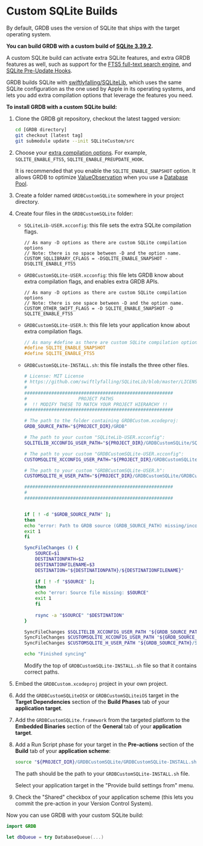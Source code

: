 Custom SQLite Builds
====================

By default, GRDB uses the version of SQLite that ships with the target operating system.

**You can build GRDB with a custom build of [SQLite 3.39.2](https://www.sqlite.org/changes.html).**

A custom SQLite build can activate extra SQLite features, and extra GRDB features as well, such as support for the [FTS5 full-text search engine](../../../#full-text-search), and [SQLite Pre-Update Hooks](../../../#support-for-sqlite-pre-update-hooks).

GRDB builds SQLite with [swiftlyfalling/SQLiteLib](https://github.com/swiftlyfalling/SQLiteLib), which uses the same SQLite configuration as the one used by Apple in its operating systems, and lets you add extra compilation options that leverage the features you need.

**To install GRDB with a custom SQLite build:**

1. Clone the GRDB git repository, checkout the latest tagged version:
    
    ```sh
    cd [GRDB directory]
    git checkout [latest tag]
    git submodule update --init SQLiteCustom/src
    ```
    
2. Choose your [extra compilation options](https://www.sqlite.org/compile.html). For example, `SQLITE_ENABLE_FTS5`, `SQLITE_ENABLE_PREUPDATE_HOOK`.
    
    It is recommended that you enable the `SQLITE_ENABLE_SNAPSHOT` option. It allows GRDB to optimize [ValueObservation](../README.md#valueobservation) when you use a [Database Pool](../README.md#database-pools).

3. Create a folder named `GRDBCustomSQLite` somewhere in your project directory.

4. Create four files in the `GRDBCustomSQLite` folder:

    - `SQLiteLib-USER.xcconfig`: this file sets the extra SQLite compilation flags.
        
        ```xcconfig
        // As many -D options as there are custom SQLite compilation options
        // Note: there is no space between -D and the option name.
        CUSTOM_SQLLIBRARY_CFLAGS = -DSQLITE_ENABLE_SNAPSHOT -DSQLITE_ENABLE_FTS5
        ```
    
    - `GRDBCustomSQLite-USER.xcconfig`: this file lets GRDB know about extra compilation flags, and enables extra GRDB APIs.
        
        ```xcconfig
        // As many -D options as there are custom SQLite compilation options
        // Note: there is one space between -D and the option name.
        CUSTOM_OTHER_SWIFT_FLAGS = -D SQLITE_ENABLE_SNAPSHOT -D SQLITE_ENABLE_FTS5
        ```
    
    - `GRDBCustomSQLite-USER.h`: this file lets your application know about extra compilation flags.
        
        ```c
        // As many #define as there are custom SQLite compilation options
        #define SQLITE_ENABLE_SNAPSHOT
        #define SQLITE_ENABLE_FTS5
        ```
    
    - `GRDBCustomSQLite-INSTALL.sh`: this file installs the three other files.
        
        ```sh
        # License: MIT License
        # https://github.com/swiftlyfalling/SQLiteLib/blob/master/LICENSE
        #
        #######################################################
        #                   PROJECT PATHS
        #  !! MODIFY THESE TO MATCH YOUR PROJECT HIERARCHY !!
        #######################################################
        
        # The path to the folder containing GRDBCustom.xcodeproj:
        GRDB_SOURCE_PATH="${PROJECT_DIR}/GRDB"
        
        # The path to your custom "SQLiteLib-USER.xcconfig":
        SQLITELIB_XCCONFIG_USER_PATH="${PROJECT_DIR}/GRDBCustomSQLite/SQLiteLib-USER.xcconfig"
        
        # The path to your custom "GRDBCustomSQLite-USER.xcconfig":
        CUSTOMSQLITE_XCCONFIG_USER_PATH="${PROJECT_DIR}/GRDBCustomSQLite/GRDBCustomSQLite-USER.xcconfig"
        
        # The path to your custom "GRDBCustomSQLite-USER.h":
        CUSTOMSQLITE_H_USER_PATH="${PROJECT_DIR}/GRDBCustomSQLite/GRDBCustomSQLite-USER.h"
        
        #######################################################
        #
        #######################################################
        
        
        if [ ! -d "$GRDB_SOURCE_PATH" ];
        then
        echo "error: Path to GRDB source (GRDB_SOURCE_PATH) missing/incorrect: $GRDB_SOURCE_PATH"
        exit 1
        fi
        
        SyncFileChanges () {
            SOURCE=$1
            DESTINATIONPATH=$2
            DESTINATIONFILENAME=$3
            DESTINATION="${DESTINATIONPATH}/${DESTINATIONFILENAME}"
            
            if [ ! -f "$SOURCE" ];
            then
            echo "error: Source file missing: $SOURCE"
            exit 1
            fi
            
            rsync -a "$SOURCE" "$DESTINATION"
        }
        
        SyncFileChanges $SQLITELIB_XCCONFIG_USER_PATH "${GRDB_SOURCE_PATH}/SQLiteCustom/src" "SQLiteLib-USER.xcconfig"
        SyncFileChanges $CUSTOMSQLITE_XCCONFIG_USER_PATH "${GRDB_SOURCE_PATH}/SQLiteCustom" "GRDBCustomSQLite-USER.xcconfig"
        SyncFileChanges $CUSTOMSQLITE_H_USER_PATH "${GRDB_SOURCE_PATH}/SQLiteCustom" "GRDBCustomSQLite-USER.h"
        
        echo "Finished syncing"
        ```
        
        Modify the top of `GRDBCustomSQLite-INSTALL.sh` file so that it contains correct paths.

5. Embed the `GRDBCustom.xcodeproj` project in your own project.

6. Add the `GRDBCustomSQLiteOSX` or `GRDBCustomSQLiteiOS` target in the **Target Dependencies** section of the **Build Phases** tab of your **application target**.

7. Add the `GRDBCustomSQLite.framework` from the targeted platform to the **Embedded Binaries** section of the **General**  tab of your **application target**.

8. Add a Run Script phase for your target in the **Pre-actions** section of the **Build** tab of your **application scheme**:
    
    ```sh
    source "${PROJECT_DIR}/GRDBCustomSQLite/GRDBCustomSQLite-INSTALL.sh"
    ```
    
    The path should be the path to your `GRDBCustomSQLite-INSTALL.sh` file.
    
    Select your application target in the "Provide build settings from" menu.

9. Check the "Shared" checkbox of your application scheme (this lets you commit the pre-action in your Version Control System).

Now you can use GRDB with your custom SQLite build:

```swift
import GRDB

let dbQueue = try DatabaseQueue(...)
```
